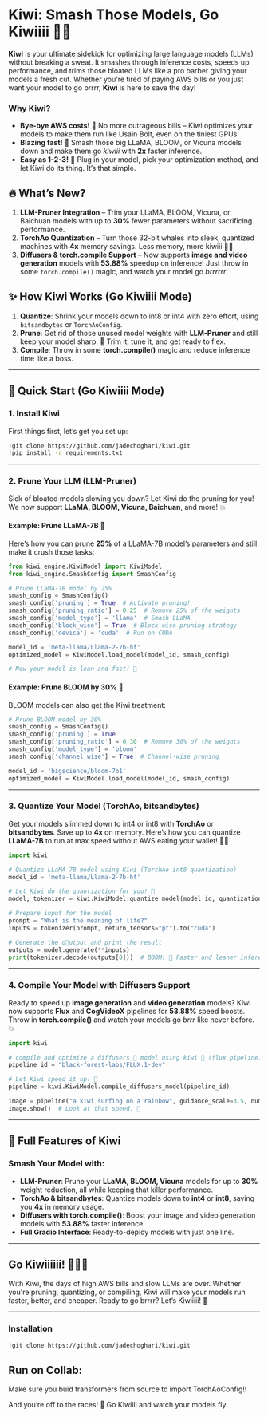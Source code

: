 # Kiwi: Smash Those Models, Go Kiwiiii 🥝💨

**Kiwi** is your ultimate sidekick for optimizing large language models (LLMs) without breaking a sweat. It smashes through inference costs, speeds up performance, and trims those bloated LLMs like a pro barber giving your models a fresh cut. Whether you're tired of paying AWS bills or you just want your model to go brrrr, **Kiwi** is here to save the day!

### Why Kiwi?
- **Bye-bye AWS costs!** 🍍 No more outrageous bills – Kiwi optimizes your models to make them run like Usain Bolt, even on the tiniest GPUs.
- **Blazing fast!** 🚀 Smash those big LLaMA, BLOOM, or Vicuna models down and make them go *kiwiii* with **2x** faster inference.
- **Easy as 1-2-3!** 🎉 Plug in your model, pick your optimization method, and let Kiwi do its thing. It’s that simple.

## 🔥 What’s New?
1. **LLM-Pruner Integration** – Trim your LLaMA, BLOOM, Vicuna, or Baichuan models with up to **30%** fewer parameters without sacrificing performance.
2. **TorchAo Quantization** – Turn those 32-bit whales into sleek, quantized machines with **4x** memory savings. Less memory, more kiwiii 🏄‍♂️.
3. **Diffusers & torch.compile Support** – Now supports **image and video generation** models with **53.88%** speedup on inference! Just throw in some `torch.compile()` magic, and watch your model go *brrrrrr*.

## ✨ How Kiwi Works (Go Kiwiiii Mode)
1. **Quantize**: Shrink your models down to int8 or int4 with zero effort, using `bitsandbytes` or `TorchAoConfig`.
2. **Prune**: Get rid of those unused model weights with **LLM-Pruner** and still keep your model sharp. 🍍 Trim it, tune it, and get ready to flex.
3. **Compile**: Throw in some **torch.compile()** magic and reduce inference time like a boss.

---

## 🍍 Quick Start (Go Kiwiiii Mode)
### 1. **Install Kiwi**
First things first, let’s get you set up:

```bash
!git clone https://github.com/jadechoghari/kiwi.git
!pip install -r requirements.txt
```

---

### 2. **Prune Your LLM (LLM-Pruner)**
Sick of bloated models slowing you down? Let Kiwi do the pruning for you! We now support **LLaMA, BLOOM, Vicuna, Baichuan**, and more! 💥

#### Example: Prune LLaMA-7B 🍍
Here’s how you can prune **25%** of a LLaMA-7B model’s parameters and still make it crush those tasks:

```python
from kiwi_engine.KiwiModel import KiwiModel
from kiwi_engine.SmashConfig import SmashConfig

# Prune LLaMA-7B model by 25%
smash_config = SmashConfig()
smash_config['pruning'] = True  # Activate pruning!
smash_config['pruning_ratio'] = 0.25  # Remove 25% of the weights
smash_config['model_type'] = 'llama'  # Smash LLaMA
smash_config['block_wise'] = True  # Block-wise pruning strategy
smash_config['device'] = 'cuda'  # Run on CUDA

model_id = 'meta-llama/Llama-2-7b-hf'
optimized_model = KiwiModel.load_model(model_id, smash_config)

# Now your model is lean and fast! 🍍
```

#### Example: Prune BLOOM by 30% 🍍
BLOOM models can also get the Kiwi treatment:

```python
# Prune BLOOM model by 30%
smash_config = SmashConfig()
smash_config['pruning'] = True
smash_config['pruning_ratio'] = 0.30  # Remove 30% of the weights
smash_config['model_type'] = 'bloom'
smash_config['channel_wise'] = True  # Channel-wise pruning

model_id = 'bigscience/bloom-7b1'
optimized_model = KiwiModel.load_model(model_id, smash_config)
```

---

### 3. **Quantize Your Model (TorchAo, bitsandbytes)**

Get your models slimmed down to int4 or int8 with **TorchAo** or **bitsandbytes**. Save up to **4x** on memory. Here’s how you can quantize **LLaMA-7B** to run at max speed without AWS eating your wallet! 💸💨

```python
import kiwi

# Quantize LLaMA-7B model using Kiwi (TorchAo int8 quantization)
model_id = 'meta-llama/Llama-2-7b-hf'

# Let Kiwi do the quantization for you! 🍍
model, tokenizer = kiwi.KiwiModel.quantize_model(model_id, quantization_type="int8_weight_only", group_size=64)

# Prepare input for the model
prompt = "What is the meaning of life?"
inputs = tokenizer(prompt, return_tensors="pt").to("cuda")

# Generate the o🤗utput and print the result
outputs = model.generate(**inputs)
print(tokenizer.decode(outputs[0]))  # BOOM! 🍍 Faster and leaner inference.
```

---

### 4. **Compile Your Model with Diffusers Support**

Ready to speed up **image generation** and **video generation** models? Kiwi now supports **Flux** and **CogVideoX** pipelines for **53.88%** speed boosts. Throw in **torch.compile()** and watch your models go *brrr* like never before. 💥

```python
import kiwi

# compile and optimize a diffusers 🤗 model using kiwi 🥝 (flux pipeline)
pipeline_id = "black-forest-labs/FLUX.1-dev"

# Let Kiwi speed it up! 🥝
pipeline = kiwi.KiwiModel.compile_diffusers_model(pipeline_id)

image = pipeline("a kiwi surfing on a rainbow", guidance_scale=3.5, num_inference_steps=50).images[0]
image.show()  # Look at that speed. 🍍
```

---

## 🍍 Full Features of Kiwi

### Smash Your Model with:
- **LLM-Pruner**: Prune your **LLaMA, BLOOM, Vicuna** models for up to **30%** weight reduction, all while keeping that killer performance.
- **TorchAo & bitsandbytes**: Quantize models down to **int4** or **int8**, saving you **4x** in memory usage.
- **Diffusers with torch.compile()**: Boost your image and video generation models with **53.88%** faster inference.
- **Full Gradio Interface**: Ready-to-deploy models with just one line.

---

## Go Kiwiiiiii! 🥝🥝🥝

With Kiwi, the days of high AWS bills and slow LLMs are over. Whether you're pruning, quantizing, or compiling, Kiwi will make your models run faster, better, and cheaper. Ready to go brrrr? Let’s Kiwiiiii! 🎉

---

### Installation
```bash
!git clone https://github.com/jadechoghari/kiwi.git
```

## Run on Collab:
Make sure you buid transformers from source to import TorchAoConfig!!

And you’re off to the races! 🚀 Go Kiwiiii and watch your models fly.
